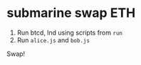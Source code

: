 # submarine swap ETH

1. Run btcd, lnd using scripts from `run`
2. Run `alice.js` and `bob.js`

Swap!
